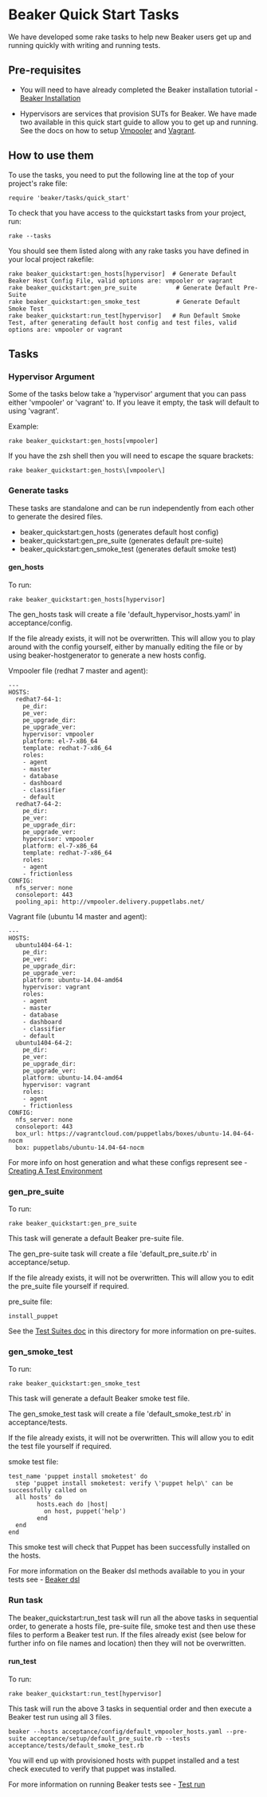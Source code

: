 # Beaker Quick Start Tasks

We have developed some rake tasks to help new Beaker users get up and running quickly with writing and running tests.


## Pre-requisites

* You will need to have already completed the Beaker installation tutorial - [Beaker Installation](installation.md)

* Hypervisors are services that provision SUTs for Beaker. We have made two available in this quick start guide to allow you to get up 
and running. See the docs on how to setup [Vmpooler](../how_to/hypervisors/vsphere.md) and [Vagrant](../how_to/hypervisors/vagrant.md).


## How to use them

To use the tasks, you need to put the following line at the top of your project's rake file:

    require 'beaker/tasks/quick_start'

To check that you have access to the quickstart tasks from your project, run:

    rake --tasks
    
You should see them listed along with any rake tasks you have defined in your local project rakefile:

    rake beaker_quickstart:gen_hosts[hypervisor]  # Generate Default Beaker Host Config File, valid options are: vmpooler or vagrant
    rake beaker_quickstart:gen_pre_suite           # Generate Default Pre-Suite
    rake beaker_quickstart:gen_smoke_test          # Generate Default Smoke Test
    rake beaker_quickstart:run_test[hypervisor]   # Run Default Smoke Test, after generating default host config and test files, valid 
    options are: vmpooler or vagrant


## Tasks

### Hypervisor Argument

Some of the tasks below take a 'hypervisor' argument that you can pass either 'vmpooler' or 'vagrant' to. If you leave it empty, the 
task will default to using 'vagrant'.

Example:

    rake beaker_quickstart:gen_hosts[vmpooler]

If you have the zsh shell then you will need to escape the square brackets:

    rake beaker_quickstart:gen_hosts\[vmpooler\]
    

### Generate tasks

These tasks are standalone and can be run independently from each other to generate the desired files.

* beaker_quickstart:gen_hosts  (generates default host config)
* beaker_quickstart:gen_pre_suite  (generates default pre-suite)
* beaker_quickstart:gen_smoke_test  (generates default smoke test)

#### gen_hosts

To run:

    rake beaker_quickstart:gen_hosts[hypervisor]

The gen_hosts task will create a file 'default_hypervisor_hosts.yaml' in acceptance/config.

If the file already exists, it will not be overwritten. This will allow you to play around with the config yourself, either by manually 
editing the file or by using beaker-hostgenerator to generate a new hosts config.


Vmpooler file (redhat 7 master and agent):

    ---
    HOSTS:
      redhat7-64-1:
        pe_dir: 
        pe_ver: 
        pe_upgrade_dir: 
        pe_upgrade_ver: 
        hypervisor: vmpooler
        platform: el-7-x86_64
        template: redhat-7-x86_64
        roles:
        - agent
        - master
        - database
        - dashboard
        - classifier
        - default
      redhat7-64-2:
        pe_dir: 
        pe_ver: 
        pe_upgrade_dir: 
        pe_upgrade_ver: 
        hypervisor: vmpooler
        platform: el-7-x86_64
        template: redhat-7-x86_64
        roles:
        - agent
        - frictionless
    CONFIG:
      nfs_server: none
      consoleport: 443
      pooling_api: http://vmpooler.delivery.puppetlabs.net/
    


Vagrant file (ubuntu 14 master and agent):

    ---
    HOSTS:
      ubuntu1404-64-1:
        pe_dir: 
        pe_ver: 
        pe_upgrade_dir: 
        pe_upgrade_ver: 
        platform: ubuntu-14.04-amd64
        hypervisor: vagrant
        roles:
        - agent
        - master
        - database
        - dashboard
        - classifier
        - default
      ubuntu1404-64-2:
        pe_dir: 
        pe_ver: 
        pe_upgrade_dir: 
        pe_upgrade_ver: 
        platform: ubuntu-14.04-amd64
        hypervisor: vagrant
        roles:
        - agent
        - frictionless
    CONFIG:
      nfs_server: none
      consoleport: 443
      box_url: https://vagrantcloud.com/puppetlabs/boxes/ubuntu-14.04-64-nocm
      box: puppetlabs/ubuntu-14.04-64-nocm


For more info on host generation and what these configs represent see - [Creating A Test Environment](creating_a_test_environment.md)


### gen_pre_suite

To run:

    rake beaker_quickstart:gen_pre_suite
    
This task will generate a default Beaker pre-suite file.

The gen_pre-suite task will create a file 'default_pre_suite.rb' in acceptance/setup.

If the file already exists, it will not be overwritten. This will allow you to edit the pre_suite file yourself if required.

pre_suite file:

    install_puppet
  
See the [Test Suites doc](test_suites.md) in this directory for more information on pre-suites.


### gen_smoke_test

To run:

    rake beaker_quickstart:gen_smoke_test
    
This task will generate a default Beaker smoke test file.

The gen_smoke_test task will create a file 'default_smoke_test.rb' in acceptance/tests.

If the file already exists, it will not be overwritten. This will allow you to edit the test file yourself if required.

smoke test file:

    test_name 'puppet install smoketest' do
      step 'puppet install smoketest: verify \'puppet help\' can be successfully called on
      all hosts' do
            hosts.each do |host|
              on host, puppet('help') 
            end
      end
    end
  
This smoke test will check that Puppet has been successfully installed on the hosts.

For more information on the Beaker dsl methods available to you in your tests see - [Beaker dsl](../how_to/the_beaker_dsl.md)


### Run task

The beaker_quickstart:run_test task will run all the above tasks in sequential order, to generate a hosts file, pre-suite file, smoke 
test and then use these files to perform a Beaker test run. If the files already exist (see below for further info on file names and 
location) then they will not be overwritten.
 

#### run_test

To run:
  
    rake beaker_quickstart:run_test[hypervisor]
    
This task will run the above 3 tasks in sequential order and then execute a Beaker test run using all 3 files.

    beaker --hosts acceptance/config/default_vmpooler_hosts.yaml --pre-suite acceptance/setup/default_pre_suite.rb --tests 
    acceptance/tests/default_smoke_test.rb

You will end up with provisioned hosts with puppet installed and a test check executed to verify that puppet was installed.

For more information on running Beaker tests see - [Test run](test_run.md)
